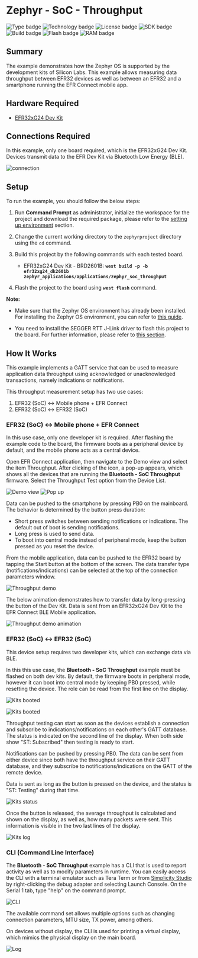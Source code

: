 # Zephyr - SoC - Throughput #

![Type badge](https://img.shields.io/badge/dynamic/json?url=https://raw.githubusercontent.com/SiliconLabs/application_examples_ci/master/zephyr_applications/zephyr_soc_throughput_common.json&label=Type&query=type&color=green)
![Technology badge](https://img.shields.io/badge/dynamic/json?url=https://raw.githubusercontent.com/SiliconLabs/application_examples_ci/master/zephyr_applications/zephyr_soc_throughput_common.json&label=Technology&query=technology&color=green)
![License badge](https://img.shields.io/badge/dynamic/json?url=https://raw.githubusercontent.com/SiliconLabs/application_examples_ci/master/zephyr_applications/zephyr_soc_throughput_common.json&label=License&query=license&color=green)
![SDK badge](https://img.shields.io/badge/dynamic/json?url=https://raw.githubusercontent.com/SiliconLabs/application_examples_ci/master/zephyr_applications/zephyr_soc_throughput_common.json&label=Zephyr%20version&query=zephyr_verion&color=green)
![Build badge](https://img.shields.io/endpoint?url=https://raw.githubusercontent.com/SiliconLabs/application_examples_ci/master/zephyr_applications/zephyr_soc_throughput_build_status.json)
![Flash badge](https://img.shields.io/badge/dynamic/json?url=https://raw.githubusercontent.com/SiliconLabs/application_examples_ci/master/zephyr_applications/zephyr_soc_throughput_common.json&label=Flash&query=flash&color=blue)
![RAM badge](https://img.shields.io/badge/dynamic/json?url=https://raw.githubusercontent.com/SiliconLabs/application_examples_ci/master/zephyr_applications/zephyr_soc_throughput_common.json&label=RAM&query=ram&color=blue)
## Summary ##

The example demonstrates how the Zephyr OS is supported by the development kits of Silicon Labs. This example allows measuring data throughput between EFR32 devices as well as between an EFR32 and a smartphone running the EFR Connect mobile app.

## Hardware Required ##

- [EFR32xG24 Dev Kit](https://www.silabs.com/development-tools/wireless/efr32xg24-dev-kit?tab=overview)

## Connections Required ##

In this example, only one board required, which is the EFR32xG24 Dev Kit. Devices transmit data to the EFR Dev Kit via Bluetooth Low Energy (BLE).

![connection](image/connection.png)

## Setup ##

To run the example, you should follow the below steps:

1. Run **Command Prompt** as administrator, initialize the workspace for the project and download the required package, please refer to the [setting up environment](../../README.md#setting-up-environment) section.
   
2. Change the current working directory to the `zephyrproject` directory using the `cd` command.

3. Build this project by the following commands with each tested board.

   - EFR32xG24 Dev Kit - BRD2601B: **`west build -p -b efr32xg24_dk2601b zephyr_applications/applications/zephyr_soc_throughput`**

4. Flash the project to the board using **`west flash`** command.

**Note:**

- Make sure that the Zephyr OS environment has already been installed. For installing the Zephyr OS environment, you can refer to [this guide](../../README.md#setting-up-environment).

- You need to install the SEGGER RTT J-Link driver to flash this project to the board. For further information, please refer to [this section](../../README.md#flash-the-application).

## How It Works ##

This example implements a GATT service that can be used to measure application data throughput using acknowledged or unacknowledged transactions, namely indications or notifications.

This throughput measurement setup has two use cases:

1. EFR32 (SoC) <-> Mobile phone + EFR Connect
2. EFR32 (SoC) <-> EFR32 (SoC)

### EFR32 (SoC) <-> Mobile phone + EFR Connect

In this use case, only one developer kit is required. After flashing the example code to the board, the firmware boots as a peripheral device by default, and the mobile phone acts as a central device.

Open EFR Connect application, then navigate to the Demo view and select the item Throughput. After clicking of the icon, a pop-up appears, which shows all the devices that are running the **Bluetooth - SoC Throughput** firmware. Select the Throughput Test option from the Device List.

![Demo view](image/demo_view.png) ![Pop up](image/pop_up.png)

Data can be pushed to the smartphone by pressing PB0 on the mainboard. The behavior is determined by the button press duration:
* Short press switches between sending notifications or indications. The default out of boot is sending notifications.
* Long press is used to send data.
* To boot into central mode instead of peripheral mode, keep the button pressed as you reset the device.

From the mobile application, data can be pushed to the EFR32 board by tapping the Start button at the bottom of the screen. The data transfer type (notifications/indications) can be selected at the top of the connection parameters window.

![Throughput demo](image/throughput_demo.png)

The below animation demonstrates how to transfer data by long-pressing the button of the Dev Kit. Data is sent from an EFR32xG24 Dev Kit to the EFR Connect BLE Mobile application.

![Throughput demo animation](image/demo.gif)

### EFR32 (SoC) <-> EFR32 (SoC)

This device setup requires two developer kits, which can exchange data via BLE.

In this this use case, the **Bluetooth - SoC Throughput** example must be flashed on both dev kits. By default, the firmware boots in peripheral mode, however it can boot into central mode by keeping PB0 pressed, while resetting the device. The role can be read from the first line on the display.

![Kits booted](image/kit_boot1.png)

![Kits booted](image/kit_boot1.png)

Throughput testing can start as soon as the devices establish a connection and subscribe to indications/notifications on each other's GATT database. The status is indicated on the second line of the display. When both side show "ST: Subscribed" then testing is ready to start.

Notifications can be pushed by pressing PB0. The data can be sent from either device since both have the throughput service on their GATT database, and they subscribe to notifications/indications on the GATT of the remote device.

Data is sent as long as the button is pressed on the device, and the status is "ST: Testing" during that time.

![Kits status](image/kit_status.png)

Once the button is released, the average throughput is calculated and shown on the display, as well as, how many packets were sent. This information is visible in the two last lines of the display.

![Kits log](image/kit_log.png)

### CLI (Command Line Interface)

The **Bluetooth - SoC Throughput** example has a CLI that is used to report activity as well as to modify parameters in runtime. You can easily access the CLI with a terminal emulator such as Tera Term or from [Simplicity Studio](https://www.silabs.com/developers/simplicity-studio) by right-clicking the debug adapter and selecting Launch Console. On the Serial 1 tab, type "help" on the command prompt.

 ![CLI](image/cli.png)

The available command set allows multiple options such as changing connection parameters, MTU size, TX power, among others.

On devices without display, the CLI is used for printing a virtual display, which mimics the physical display on the main board.

 ![Log](image/log.png)




